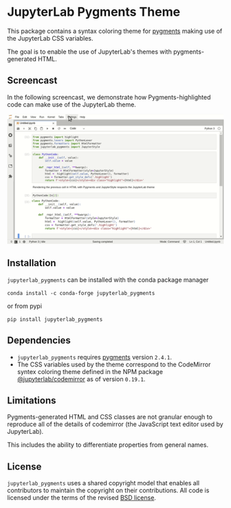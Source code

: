 # JupyterLab Pygments Theme

This package contains a syntax coloring theme for [pygments](http://pygments.org/) making use of
the JupyterLab CSS variables.

The goal is to enable the use of JupyterLab's themes with pygments-generated HTML.

## Screencast

In the following screencast, we demonstrate how Pygments-highlighted code can make use of the JupyterLab theme.

![pygments screencast](pygments.gif)

## Installation

`jupyterlab_pygments` can be installed with the conda package manager

```
conda install -c conda-forge jupyterlab_pygments
```

or from pypi

```
pip install jupyterlab_pygments
```

## Dependencies

- `jupyterlab_pygments` requires [pygments](http://pygments.org) version `2.4.1`.
- The CSS variables used by the theme correspond to the CodeMirror syntex coloring
  theme defined in the NPM package [@jupyterlab/codemirror](https://www.npmjs.com/package/@jupyterlab/codemirror) as of version `0.19.1`.

## Limitations

Pygments-generated HTML and CSS classes are not granular enough to reproduce
all of the details of codemirror (the JavaScript text editor used by JupyterLab).

This includes the ability to differentiate properties from general names.

## License

`jupyterlab_pygments` uses a shared copyright model that enables all contributors to maintain the
copyright on their contributions. All code is licensed under the terms of the revised [BSD license](LICENSE).

